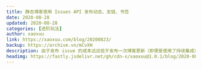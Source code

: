 ```yaml
---
title: 静态博客使用 Issues API 发布动态、友链、书签
date: 2020-08-28
updated: 2020-08-28
categories: [进阶玩法]
author: xaoxuu
link: https://xaoxuu.com/blog/20200823/
backup: https://archive.vn/mCvXH
description: 由于发布 issue 的成本远远低于发布一次博客更新（即便是使用了持续集成），可以用 issue 来简化每个独立博客都必备的友链系统，也可以通过 issue 来快速发布动态资讯，弥补静态博客必须更新静态文件才能更新内容的缺点。此功能已经集成到了主题中，使用非常方便。
headimg: https://fastly.jsdelivr.net/gh/cdn-x/xaoxuu@1.0.1/blog/2020-0823a@2x.jpg
---
```

